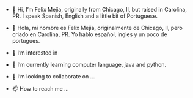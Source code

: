 - 👋 Hi, I’m Felix Mejia, originally from Chicago, Il, but raised in Carolina, PR. I speak Spanish, English and a little bit of Portuguese. 
- 👋 Hola, mi nombre es Felix Mejia, originalmente de Chicago, Il, pero criado en Carolina, PR. Yo hablo español, ingles y un poco de portugues.

- 👀 I’m interested in 
- 🌱 I’m currently learning computer language, java and python.
- 💞️ I’m looking to collaborate on ...
- 📫 How to reach me ...

<!---
MrFlash24/MrFlash24 is a ✨ special ✨ repository because its `README.md` (this file) appears on your GitHub profile.
You can click the Preview link to take a look at your changes.
--->

